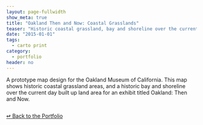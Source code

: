 ```yaml
---
layout: page-fullwidth
show_meta: true
title: "Oakland Then and Now: Coastal Grasslands"
teaser: "Historic coastal grassland, bay and shoreline over the current day built up land area of Oakland, CA."
date: "2015-01-01"
tags:
  - carto print 
category:
  - portfolio
header: no
---
```


A prototype map design for the Oakland Museum of California. This map shows historic coastal grassland areas, and a historic bay and shoreline over the current day built up land area for an exhibit titled Oakland: Then and Now.


<img src="{{site.url}}{{site.baseurl}}/images/" alt="">


[<span class="back-arrow">&#8619;</span> Back to the Portfolio](/work/)